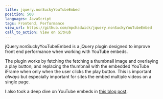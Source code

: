 ```yaml
---
title: jquery.nonSuckyYouTubeEmbed
position: 500
languages: JavaScript
tags: Frontend, Performance
view_url: https://github.com/mpchadwick/jquery.nonSuckyYouTubeEmbed
call_to_action: View on GitHub
---
```


jQuery.nonSuckyYouTubeEmbed is a jQuery plugin designed to improve front end performance when working with YouTube embeds.

The plugin works by fetching the fetching a thumbnail image and overlaying a play button, and replacing the thumbnail with the embedded YouTube iFrame when only when the user clicks the play button. This is important *always* but especially important for sites the embed multiple videos on a single page.

I also took a deep dive on YouTube embeds in [this blog post]({{site.url}}/blog/non-sucky-youtube-embed).
